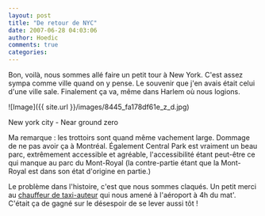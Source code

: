 ```yaml
---
layout: post
title: "De retour de NYC"
date: 2007-06-28 04:03:06
author: Hoedic
comments: true
categories: 
---
```



Bon, voilà, nous sommes allé faire un petit tour à New York. C'est assez sympa comme ville quand on y pense. Le souvenir que j'en avais était celui d'une ville sale. Finalement ça va, même dans Harlem où nous logions.


![Image]({{ site.url }}/images/8445_fa178df61e_z_d.jpg)
<div class="photoattrib">New york city - Near ground zero</div>



Ma remarque : les trottoirs sont quand même vachement large. Dommage de ne pas avoir ça à  Montréal. Également Central Park est vraiment un beau parc, extrêmement accessible et agréable, l'accessibilité étant peut-être ce qui manque au parc du Mont-Royal (la contre-partie étant que la Mont-Royal est dans son état d'origine en partie.)

Le problème dans l'histoire, c'est que nous sommes claqués. Un petit merci au [chauffeur de taxi-auteur](http://taxidenuit.blogspot.com/) qui nous amené à l'aéroport à 4h du mat'. C'était ça de gagné sur le désespoir de se lever aussi tôt !